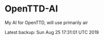 # OpenTTD-AI
My AI for OpenTTD, will use primarily air

Latest backup: Sun Aug 25 17:31:01 UTC 2019
